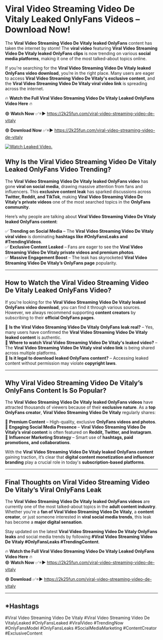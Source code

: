 # Viral Video Streaming Video De Vitaly Leaked OnlyFans Videos – Download Now!

The **Viral Video Streaming Video De Vitaly leaked OnlyFans** content has taken the internet by storm! The **viral video** featuring **Viral Video Streaming Video De Vitaly leaked OnlyFans clips** is now trending on various **social media platforms**, making it one of the most talked-about topics online.  

If you're searching for the **Viral Video Streaming Video De Vitaly leaked OnlyFans video download**, you’re in the right place. Many users are eager to access **Viral Video Streaming Video De Vitaly's exclusive content**, and the **Viral Video Streaming Video De Vitaly viral video link** is spreading across the internet.  

🔥 **Watch the Full Viral Video Streaming Video De Vitaly Leaked OnlyFans Video Here** 🔥  

🟢 **Watch Now** ✅=► https://2k25fun.com/viral-video-streaming-video-de-vitaly

🟢 **Download Now** ✅=► https://2k25fun.com/viral-video-streaming-video-de-vitaly

[![Watch Leaked Video.](https://miro.medium.com/v2/resize:fit:828/format:webp/1*cilzJN44JGOrTw9NJCrNHA.gif "Watch Leaked Video")](https://2k25fun.com/viral-video-streaming-video-de-vitaly)

## **Why Is the Viral Video Streaming Video De Vitaly Leaked OnlyFans Video Trending?**  

The **Viral Video Streaming Video De Vitaly leaked OnlyFans video** has gone **viral on social media**, drawing massive attention from fans and influencers. This **exclusive content leak** has sparked discussions across **Twitter, Reddit, and TikTok**, making **Viral Video Streaming Video De Vitaly's private videos** one of the most searched topics in the **OnlyFans community**.  

Here’s why people are talking about **Viral Video Streaming Video De Vitaly leaked OnlyFans content**:  

✅ **Trending on Social Media** – The **Viral Video Streaming Video De Vitaly viral video** is dominating **hashtags like #OnlyFansLeaks and #TrendingVideos**.  
✅ **Exclusive Content Leaked** – Fans are eager to see the **Viral Video Streaming Video De Vitaly private videos and premium photos**.  
✅ **Massive Engagement Boost** – The leak has skyrocketed **Viral Video Streaming Video De Vitaly’s OnlyFans page** popularity.  

---

## **How to Watch the Viral Video Streaming Video De Vitaly Leaked OnlyFans Video?**  

If you're looking for the **Viral Video Streaming Video De Vitaly leaked OnlyFans video download**, you can find it through various sources. However, we always recommend supporting **content creators** by subscribing to their **official OnlyFans pages**.  

🔹 **Is the Viral Video Streaming Video De Vitaly OnlyFans leak real?** – Yes, many users have confirmed the **Viral Video Streaming Video De Vitaly leaked content** is authentic.  
🔹 **Where to watch Viral Video Streaming Video De Vitaly's leaked video?** – The **Viral Video Streaming Video De Vitaly viral video link** is being shared across multiple platforms.  
🔹 **Is it legal to download leaked OnlyFans content?** – Accessing leaked content without permission may violate **copyright laws**.  

---

## **Why Viral Video Streaming Video De Vitaly’s OnlyFans Content Is So Popular?**  

The **Viral Video Streaming Video De Vitaly leaked OnlyFans videos** have attracted thousands of viewers because of their **exclusive nature**. As a **top OnlyFans creator**, **Viral Video Streaming Video De Vitaly** regularly shares:  

📌 **Premium Content** – High-quality, exclusive **OnlyFans videos and photos**.  
📌 **Engaging Social Media Presence** – **Viral Video Streaming Video De Vitaly’s viral content** is often featured on **Reddit, Twitter, and Instagram**.  
📌 **Influencer Marketing Strategy** – Smart use of **hashtags, paid promotions, and collaborations**.  

With the **Viral Video Streaming Video De Vitaly leaked OnlyFans content** gaining traction, it’s clear that **digital content monetization and influencer branding** play a crucial role in today's **subscription-based platforms**.  

---

## **Final Thoughts on Viral Video Streaming Video De Vitaly’s Viral OnlyFans Leak**  

The **Viral Video Streaming Video De Vitaly leaked OnlyFans videos** are currently one of the most talked-about topics in the **adult content industry**. Whether you're a **fan of Viral Video Streaming Video De Vitaly**, a **content creator**, or just someone interested in **viral social media trends**, this leak has become a **major digital sensation**.  

Stay updated on the latest **Viral Video Streaming Video De Vitaly OnlyFans leaks** and social media trends by following **#Viral Video Streaming Video De Vitaly #OnlyFansLeaks #TrendingContent**.  

🔥 **Watch the Full Viral Video Streaming Video De Vitaly Leaked OnlyFans Video Here** 🔥  
🟢 **Watch Now** ✅=► https://2k25fun.com/viral-video-streaming-video-de-vitaly

🟢 **Download** ✅=► https://2k25fun.com/viral-video-streaming-video-de-vitaly

---

## *Hashtags
#Viral Video Streaming Video De Vitaly #Viral Video Streaming Video De VitalyLeaked #OnlyFansLeaked #ViralVideo #TrendingNow #OnlyFansModel #OnlyFansLeaks #SocialMediaMarketing #ContentCreator #ExclusiveContent  